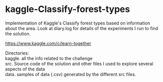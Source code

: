 kaggle-Classify-forest-types
==============================
Implementation of Kaggle's Classify forest types based on information about the area.
Look at diary.log for details of the experiments I run to find the solution.

https://www.kaggle.com/c/learn-together

Directories:\
kaggle. all the info related to the challenge\
src. Source code of the solution and other files I used to explore several aspects of the data \
data. samples of data (.csv) generated by the different src files. 

